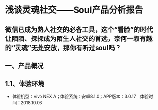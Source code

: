 # 浅谈灵魂社交——Soul产品分析报告
**微信已成为熟人社交的必备工具，这个“看脸”的时代让陌陌、探探成为陌生人社交的首选，奈何一颗有趣的“灵魂”无处安放，那你有听过soul吗？**
---
**一、产品概况**
---
1.1、体验环境
---
- 体验机型：vivo NEX A；体验系统：安卓8.1.0；APP版本：3.0.17；体验时间：2018.10.03
